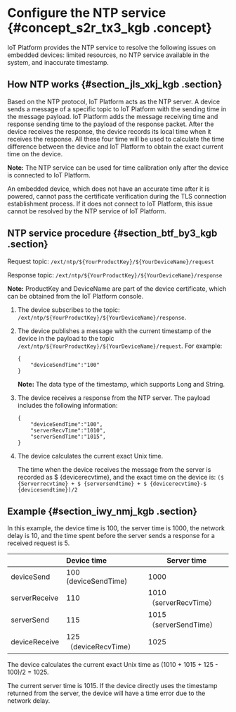 # Configure the NTP service {#concept_s2r_tx3_kgb .concept}

IoT Platform provides the NTP service to resolve the following issues on embedded devices: limited resources, no NTP service available in the system, and inaccurate timestamp.

## How NTP works {#section_jls_xkj_kgb .section}

Based on the NTP protocol, IoT Platform acts as the NTP server. A device sends a message of a specific topic to IoT Platform with the sending time in the message payload. IoT Platform adds the message receiving time and response sending time to the payload of the response packet. After the device receives the response, the device records its local time when it receives the response. All these four time will be used to calculate the time difference between the device and IoT Platform to obtain the exact current time on the device.

**Note:** The NTP service can be used for time calibration only after the device is connected to IoT Platform.

An embedded device, which does not have an accurate time after it is powered, cannot pass the certificate verification during the TLS connection establishment process. If it does not connect to IoT Platform, this issue cannot be resolved by the NTP service of IoT Platform.

## NTP service procedure {#section_btf_by3_kgb .section}

Request topic: `/ext/ntp/${YourProductKey}/${YourDeviceName}/request`

Response topic: `/ext/ntp/${YourProductKey}/${YourDeviceName}/response`

**Note:** ProductKey and DeviceName are part of the device certificate, which can be obtained from the IoT Platform console.

1.  The device subscribes to the topic: `/ext/ntp/${YourProductKey}/${YourDeviceName}/response`.
2.  The device publishes a message with the current timestamp of the device in the payload to the topic `/ext/ntp/${YourProductKey}/${YourDeviceName}/request`. For example:

    ```
    {
        "deviceSendTime":"100"
    }
    ```

    **Note:** The data type of the timestamp, which supports Long and String.

3.  The device receives a response from the NTP server. The payload includes the following information:

    ```
    {
        "deviceSendTime":"100",
        "serverRecvTime":"1010",
        "serverSendTime":"1015",
    }
    ```

4.  The device calculates the current exact Unix time.

    The time when the device receives the message from the server is recorded as $ \{devicerecvtime\}, and the exact time on the device is: `($ {Serverrecvtime} + $ {serversendtime} + $ {devicerecvtime}-$ {devicesendtime})/2`


## Example {#section_iwy_nmj_kgb .section}

In this example, the device time is 100, the server time is 1000, the network delay is 10, and the time spent before the server sends a response for a received request is 5.

| |Device time|Server time|
|:-|:----------|-----------|
|deviceSend|100 \(deviceSendTime\)|1000|
|serverReceive|110|1010（serverRecvTime）|
|serverSend|115|1015（serverSendTime）|
|deviceReceive|125（deviceRecvTime）|1025|

The device calculates the current exact Unix time as \(1010 + 1015 + 125 - 100\)/2 = 1025.

The current server time is 1015. If the device directly uses the timestamp returned from the server, the device will have a time error due to the network delay.

